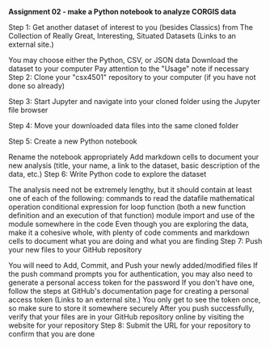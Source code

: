 **Assignment 02 - make a Python notebook to analyze CORGIS data**

Step 1:  Get another dataset of interest to you (besides Classics) from The Collection of Really Great, Interesting, Situated Datasets (Links to an external site.)

You may choose either the Python, CSV, or JSON data
Download the dataset to your computer
Pay attention to the "Usage" note if necessary
Step 2: Clone your "csx4501" repository to your computer (if you have not done so already)

Step 3: Start Jupyter and navigate into your cloned folder using the Jupyter file browser

Step 4: Move your downloaded data files into the same cloned folder

Step 5: Create a new Python notebook

Rename the notebook appropriately
Add markdown cells to document your new analysis (title, your name, a link to the dataset, basic description of the data, etc.)
Step 6: Write Python code to explore the dataset

The analysis need not be extremely lengthy, but it should contain at least one of each of the following:
commands to read the datafile
mathematical operation
conditional expression
for loop
function (both a new function definition and an execution of that function)
module import and use of the module somewhere in the code
Even though you are exploring the data, make it a cohesive whole, with plenty of code comments and markdown cells to document what you are doing and what you are finding
Step 7: Push your new files to your GitHub repository

You will need to Add, Commit, and Push your newly added/modified files
If the push command prompts you for authentication, you may also need to generate a personal access token for the password
If you don't have one, follow the steps at GitHub's documentation page for creating a personal access token (Links to an external site.)
You only get to see the token once, so make sure to store it somewhere securely
After you push successfully, verify that your files are in your GitHub repository online by visiting the website for your repository
Step 8: Submit the URL for your repository to confirm that you are done
